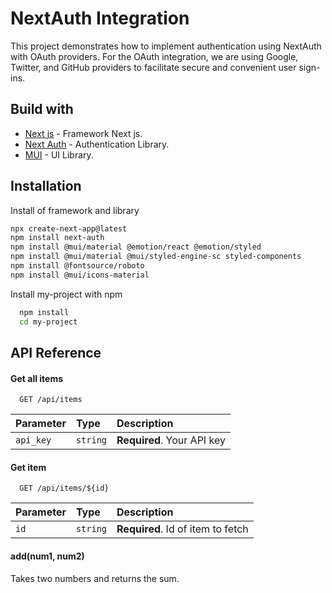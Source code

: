 
# NextAuth Integration

This project demonstrates how to implement authentication using NextAuth with OAuth providers. For the OAuth integration, we are using Google, Twitter, and GitHub providers to facilitate secure and convenient user sign-ins.


## Build with
* [Next js](https://nextjs.org/) - Framework Next js.
* [Next Auth](https://next-auth.js.org/) - Authentication Library.
* [MUI](https://mui.com/) - UI Library.

## Installation
Install of framework and library
```bash
npx create-next-app@latest
npm install next-auth
npm install @mui/material @emotion/react @emotion/styled
npm install @mui/material @mui/styled-engine-sc styled-components
npm install @fontsource/roboto
npm install @mui/icons-material
```

Install my-project with npm

```bash
  npm install 
  cd my-project
```


    
## API Reference

#### Get all items

```http
  GET /api/items
```

| Parameter | Type     | Description                |
| :-------- | :------- | :------------------------- |
| `api_key` | `string` | **Required**. Your API key |

#### Get item

```http
  GET /api/items/${id}
```

| Parameter | Type     | Description                       |
| :-------- | :------- | :-------------------------------- |
| `id`      | `string` | **Required**. Id of item to fetch |

#### add(num1, num2)

Takes two numbers and returns the sum.

